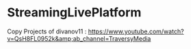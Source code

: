 # StreamingLivePlatform
Copy Projects of divanov11 : https://www.youtube.com/watch?v=QsH8FL0952k&amp;ab_channel=TraversyMedia
